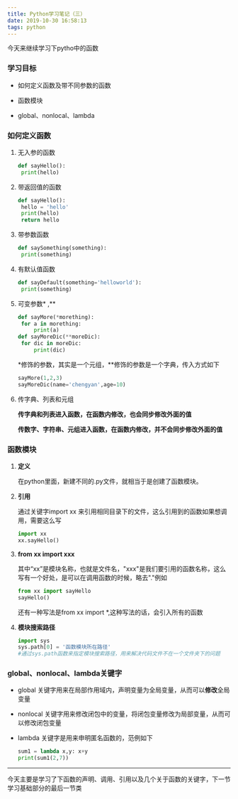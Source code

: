 ```yaml
---
title: Python学习笔记（三）
date: 2019-10-30 16:58:13
tags: python
---
```


今天来继续学习下pytho中的函数

### 学习目标

* 如何定义函数及带不同参数的函数

* 函数模块

* global、nonlocal、lambda

  <!--more-->

### 如何定义函数

1. 无入参的函数

   ```python
   def sayHello():
   	print(hello)	
   ```

2. 带返回值的函数

   ```python
   def sayHello():
   	hello = 'hello'
   	print(hello)
   	return hello
   ```

3. 带参数函数

   ```python
   def saySomething(something):
   	print(something)
   ```

4. 有默认值函数

   ```python
   def sayDefault(something='helloworld'):
   	print(something)
   ```

5. 可变参数* ,**

   ```python
   def sayMore(*morething):
   	for a in morething:
   		print(a)
   def sayMoreDic(**moreDic):
   	for dic in moreDic:
   		print(dic)
   ```

   *修饰的参数，其实是一个元组，**修饰的参数是一个字典，传入方式如下

   ```python
   sayMore(1,2,3)
   sayMoreDic(name='chengyan',age=10)
   ```

6. 传字典、列表和元组

   **传字典和列表进入函数，在函数内修改，也会同步修改外面的值**

   **传数字、字符串、元组进入函数，在函数内修改，并不会同步修改外面的值**

### 函数模块

1. **定义**

   在python里面，新建不同的.py文件，就相当于是创建了函数模块。

2. **引用**

   通过关键字import xx 来引用相同目录下的文件，这么引用到的函数如果想调用，需要这么写

   ```python
   import xx
   xx.sayHello()
   
   ```

3. **from xx import xxx**

   其中“xx”是模块名称，也就是文件名，"xxx"是我们要引用的函数名称，这么写有一个好处，是可以在调用函数的时候，略去"."例如

   ```python
   from xx import sayHello
   sayHello()
   ```

   还有一种写法是from xx import *,这种写法的话，会引入所有的函数

4. **模块搜索路径**

   ```python
   import sys
   sys.path[0] = '函数模块所在路径'
   #通过sys.path函数来指定模块搜索路径，用来解决代码文件不在一个文件夹下的问题
   ```

### global、nonlocal、lambda关键字

* global 关键字用来在局部作用域内，声明变量为全局变量，从而可以**修改**全局变量

* nonlocal 关键字用来修改闭包中的变量，将闭包变量修改为局部变量，从而可以修改闭包变量

* lambda 关键字是用来申明匿名函数的，范例如下

  ```python
  sum1 = lambda x,y: x+y
  print(sum1(2,7))
  ```

  

-----

今天主要是学习了下函数的声明、调用、引用以及几个关于函数的关键字，下一节学习基础部分的最后一节类